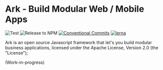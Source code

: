 # Ark - Build Modular Web / Mobile Apps
![Test](https://github.com/skyslit/ark/workflows/Test/badge.svg)
![Release to NPM](https://github.com/skyslit/ark/workflows/Release%20to%20NPM/badge.svg)
[![Conventional Commits](https://img.shields.io/badge/Conventional%20Commits-1.0.0-yellow.svg)](https://conventionalcommits.org)
[![lerna](https://img.shields.io/badge/maintained%20with-lerna-cc00ff.svg)](https://lerna.js.org/)

Ark is an open source Javascript framework that let's you build modular business applications, licensed under the Apache License, Version 2.0 (the "License");

(Work-in-progress)
